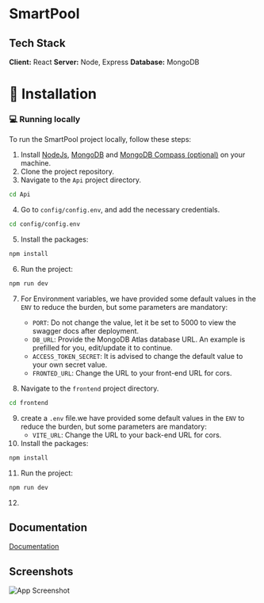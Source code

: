 # SmartPool
## Tech Stack

**Client:** React
**Server:** Node, Express
**Database:** MongoDB

# 🏁 Installation
### 💻 Running locally

To run the SmartPool project locally, follow these steps:

1. Install [NodeJs](https://www.nodejs.org/), [MongoDB](https://www.mongodb.com) and [MongoDB Compass (optional)](https://www.mongodb.com/products/compass) on your machine.
2. Clone the project repository.
3. Navigate to the `Api` project directory.
```bash
cd Api
```
4. Go to `config/config.env`, and add the necessary credentials.
```bash
cd config/config.env
```
5. Install the packages:

```bash
npm install
```

6. Run the project:

```bash
npm run dev
```


7. For Environment variables, we have provided some default values in the `ENV` to reduce the burden, but some parameters are mandatory:

   - `PORT`: Do not change the value, let it be set to 5000 to view the swagger docs after deployment.
   - `DB_URL`: Provide the MongoDB Atlas database URL. An example is prefilled for you, edit/update it to continue.
   - `ACCESS_TOKEN_SECRET`: It is advised to change the default value to your own secret value.
   - `FRONTED_URL`: Change the URL to your front-end URL for cors.
8. Navigate to the `frontend` project directory.
```bash
cd frontend
```
9. create a `.env` file.we have provided some default values in the `ENV` to reduce the burden, but some parameters are mandatory:
   - `VITE_URL`: Change the URL to your back-end URL for cors.
10. Install the packages:

```bash
npm install
```

11. Run the project:

```bash
npm run dev
```
12.








## Documentation

[Documentation](https://linktodocumentation)
## Screenshots

![App Screenshot](https://via.placeholder.com/468x300?text=App+Screenshot+Here)

